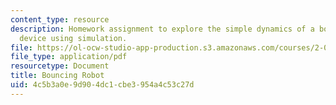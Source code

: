 ```yaml
---
content_type: resource
description: Homework assignment to explore the simple dynamics of a bouncing robot
  device using simulation.
file: https://ol-ocw-studio-app-production.s3.amazonaws.com/courses/2-017j-design-of-electromechanical-robotic-systems-fall-2009/4c5b3a0e9d904dc1cbe3954a4c53c27d_MIT2_017JF09_p15.pdf
file_type: application/pdf
resourcetype: Document
title: Bouncing Robot
uid: 4c5b3a0e-9d90-4dc1-cbe3-954a4c53c27d
---
```

